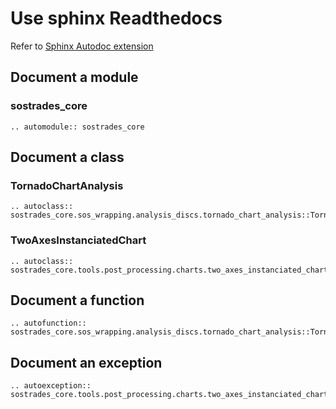# Use sphinx Readthedocs

Refer to [Sphinx Autodoc extension](https://www.sphinx-doc.org/en/master/usage/extensions/autodoc.html)


## Document a module
### sostrades_core
```{eval-rst}
.. automodule:: sostrades_core
```

## Document a class
### TornadoChartAnalysis
```{eval-rst}
.. autoclass:: sostrades_core.sos_wrapping.analysis_discs.tornado_chart_analysis::TornadoChartAnalysis
```
### TwoAxesInstanciatedChart
```{eval-rst}
.. autoclass:: sostrades_core.tools.post_processing.charts.two_axes_instanciated_chart::TwoAxesInstanciatedChart
```

## Document a function
```{eval-rst}
.. autofunction:: sostrades_core.sos_wrapping.analysis_discs.tornado_chart_analysis::TornadoChartAnalysis.__make_tornado_chart
```

## Document an exception
```{eval-rst}
.. autoexception:: sostrades_core.tools.post_processing.charts.two_axes_instanciated_chart::InstanciatedSeriesException
```
